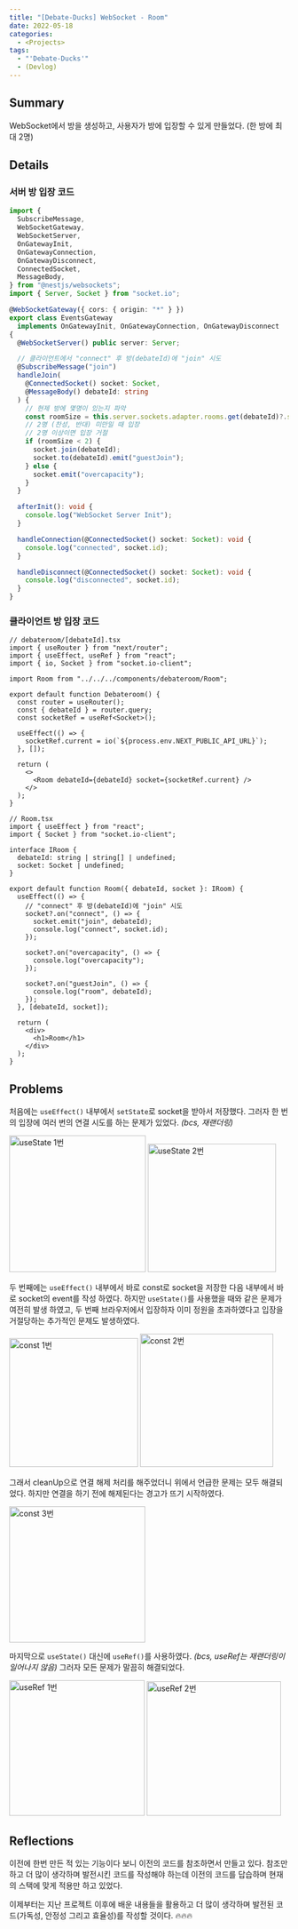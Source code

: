 ```yaml
---
title: "[Debate-Ducks] WebSocket - Room"
date: 2022-05-18
categories:
  - <Projects>
tags:
  - "'Debate-Ducks'"
  - (Devlog)
---
```


## Summary

WebSocket에서 방을 생성하고, 사용자가 방에 입장할 수 있게 만들었다. (한 방에 최대 2명)

## Details

### 서버 방 입장 코드

```ts
import {
  SubscribeMessage,
  WebSocketGateway,
  WebSocketServer,
  OnGatewayInit,
  OnGatewayConnection,
  OnGatewayDisconnect,
  ConnectedSocket,
  MessageBody,
} from "@nestjs/websockets";
import { Server, Socket } from "socket.io";

@WebSocketGateway({ cors: { origin: "*" } })
export class EventsGateway
  implements OnGatewayInit, OnGatewayConnection, OnGatewayDisconnect
{
  @WebSocketServer() public server: Server;

  // 클라이언트에서 "connect" 후 방(debateId)에 "join" 시도
  @SubscribeMessage("join")
  handleJoin(
    @ConnectedSocket() socket: Socket,
    @MessageBody() debateId: string
  ) {
    // 현제 방에 몇명이 있는지 파악
    const roomSize = this.server.sockets.adapter.rooms.get(debateId)?.size || 0;
    // 2명 (찬성, 반대) 미만일 때 입장
    // 2명 이상이면 입장 거절
    if (roomSize < 2) {
      socket.join(debateId);
      socket.to(debateId).emit("guestJoin");
    } else {
      socket.emit("overcapacity");
    }
  }

  afterInit(): void {
    console.log("WebSocket Server Init");
  }

  handleConnection(@ConnectedSocket() socket: Socket): void {
    console.log("connected", socket.id);
  }

  handleDisconnect(@ConnectedSocket() socket: Socket): void {
    console.log("disconnected", socket.id);
  }
}
```

### 클라이언트 방 입장 코드

```tsx
// debateroom/[debateId].tsx
import { useRouter } from "next/router";
import { useEffect, useRef } from "react";
import { io, Socket } from "socket.io-client";

import Room from "../../../components/debateroom/Room";

export default function Debateroom() {
  const router = useRouter();
  const { debateId } = router.query;
  const socketRef = useRef<Socket>();

  useEffect(() => {
    socketRef.current = io(`${process.env.NEXT_PUBLIC_API_URL}`);
  }, []);

  return (
    <>
      <Room debateId={debateId} socket={socketRef.current} />
    </>
  );
}
```

```tsx
// Room.tsx
import { useEffect } from "react";
import { Socket } from "socket.io-client";

interface IRoom {
  debateId: string | string[] | undefined;
  socket: Socket | undefined;
}

export default function Room({ debateId, socket }: IRoom) {
  useEffect(() => {
    // "connect" 후 방(debateId)에 "join" 시도
    socket?.on("connect", () => {
      socket.emit("join", debateId);
      console.log("connect", socket.id);
    });

    socket?.on("overcapacity", () => {
      console.log("overcapacity");
    });

    socket?.on("guestJoin", () => {
      console.log("room", debateId);
    });
  }, [debateId, socket]);

  return (
    <div>
      <h1>Room</h1>
    </div>
  );
}
```

## Problems

처음에는 `useEffect()` 내부에서 `setState`로 socket을 받아서 저장했다. 그러자 한 번의 입장에 여러 번의 연결 시도를 하는 문제가 있었다. _(bcs, 재랜더링)_

<img width="246" alt="useState 1번" src="https://user-images.githubusercontent.com/84524514/169258595-7a513e2f-ae1e-4c94-8eac-e9481ab0a68f.png">
<img width="231" alt="useState 2번" src="https://user-images.githubusercontent.com/84524514/169258523-c649af87-a15e-4f78-8b71-68ebcefe2726.png">

두 번째에는 `useEffect()` 내부에서 바로 const로 socket을 저장한 다음 내부에서 바로 socket의 event를 작성 하였다. 하지만 `useState()`를 사용했을 때와 같은 문제가 여전히 발생 하였고, 두 번째 브라우저에서 입장하자 이미 정원을 초과하였다고 입장을 거절당하는 추가적인 문제도 발생하였다.

<img width="232" alt="const 1번" src="https://user-images.githubusercontent.com/84524514/169260185-921edb9f-0616-46f3-9758-89c8d1d4ce1d.png">
<img width="240" alt="const 2번" src="https://user-images.githubusercontent.com/84524514/169260201-590ee288-4893-48d2-b9bd-7fdd873fe170.png">

그래서 cleanUp으로 연결 해제 처리를 해주었더니 위에서 언급한 문제는 모두 해결되었다. 하지만 연결을 하기 전에 해제된다는 경고가 뜨기 시작하였다.

<img width="245" alt="const 3번" src="https://user-images.githubusercontent.com/84524514/169260664-c8d58982-e2c7-4466-9060-afd7030033a0.png">

마지막으로 `useState()` 대신에 `useRef()`를 사용하였다. _(bcs, useRef는 재랜더링이 일어나지 않음)_ 그러자 모든 문제가 말끔히 해결되었다.

<img width="244" alt="useRef 1번" src="https://user-images.githubusercontent.com/84524514/169261494-559f58d4-e37f-4ec3-af48-7fdc5006824f.png">
<img width="242" alt="useRef 2번" src="https://user-images.githubusercontent.com/84524514/169261521-436df3de-09c4-4e13-8a3d-56c358b60346.png">

## Reflections

이전에 한번 만든 적 있는 기능이다 보니 이전의 코드를 참조하면서 만들고 있다. 참조만 하고 더 많이 생각하며 발전시킨 코드를 작성해야 하는데 이전의 코드를 답습하며 현재의 스택에 맞게 적용만 하고 있었다.

이제부터는 지난 프로젝트 이후에 배운 내용들을 활용하고 더 많이 생각하며 발전된 코드(가독성, 안정성 그리고 효율성)를 작성할 것이다. 🔥🔥🔥
